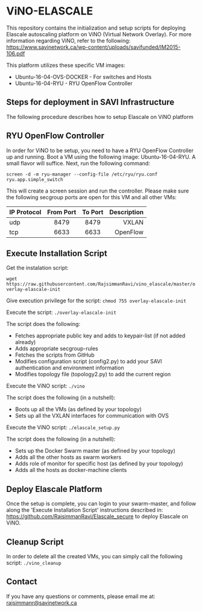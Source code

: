 # ViNO-ELASCALE
This repository contains the initialization and setup scripts for deploying Elascale autoscaling platform on ViNO (Virtual Network Overlay). For more information regarding ViNO, refer to the following: https://www.savinetwork.ca/wp-content/uploads/savifunded/IM2015-106.pdf

This platform utilizes these specific VM images: 
*  Ubuntu-16-04-OVS-DOCKER   - For switches and Hosts
*  Ubuntu-16-04-RYU          - RYU OpenFlow Controller 

## Steps for deployment in SAVI Infrastructure ##
The following procedure describes how to setup Elascale on ViNO platform

## RYU OpenFlow Controller
In order for ViNO to be setup, you need to have a RYU OpenFlow Controller up and running. Boot a VM using the following image: Ubuntu-16-04-RYU. A small flavor will suffice. Next, run the following command:

```screen -d -m ryu-manager --config-file /etc/ryu/ryu.conf ryu.app.simple_switch```

This will create a screen session and run the controller. Please make sure the following secgroup ports are open for this VM and all other VMs:

| IP Protocol   | From Port  | To Port  |  Description     |
| ------------- |:----------:|:--------:| ----------------:|
| udp           |     8479   |    8479  |   VXLAN          |
| tcp           |     6633   |    6633  |   OpenFlow       |

## Execute Installation Script

Get the instalation script:

```wget https://raw.githubusercontent.com/RajsimmanRavi/vino_elascale/master/overlay-elascale-init```

Give execution privilege for the script: ```chmod 755 overlay-elascale-init```

Execute the script: ```./overlay-elascale-init```

The script does the following:
* Fetches appropriate public key and adds to keypair-list (if not added already)
* Adds appropriate secgroup-rules 
* Fetches the scripts from GitHub
* Modifies configuration script (config2.py) to add your SAVI authentication and environment information 
* Modifies topology file (topology2.py) to add the current region 

Execute the ViNO script: ```./vino```

The script does the following (in a nutshell):
* Boots up all the VMs (as defined by your topology)
* Sets up all the VXLAN interfaces for communication with OVS

Execute the ViNO script: ```./elascale_setup.py```

The script does the following (in a nutshell):
* Sets up the Docker Swarm master (as defined by your topology)
* Adds all the other hosts as swarm workers 
* Adds role of monitor for specific host (as defined by your topology)
* Adds all the hosts as docker-machine clients

## Deploy Elascale Platform
Once the setup is complete, you can login to your swarm-master, and follow along the 'Execute Installation Script' instructions described in: https://github.com/RajsimmanRavi/Elascale_secure to deploy Elascale on ViNO.  

## Cleanup Script
In order to delete all the created VMs, you can simply call the following script: ```./vino_cleanup```

## Contact

If you have any questions or comments, please email me at: rajsimmanr@savinetwork.ca
